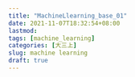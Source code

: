 ```yaml
---
title: "MachineLlearning_base_01"
date: 2021-11-07T18:32:54+08:00
lastmod:
tags: [machine_learning]
categories: [大三上]
slug: machine learning
draft: true
---
```


